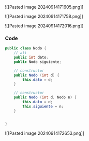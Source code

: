 ![[Pasted image 20240914171605.png]]

![[Pasted image 20240914171758.png]]

![[Pasted image 20240914172016.png]]

### Code
```java
public class Nodo {
	// att
	public int dato;
	public Nodo siguiente;

	// constructor
	public Nodo (int d) {
		this.dato = d;
	}

	// constructor
	public Nodo (int d, Nodo n) {
		this.dato = d;
		this.siguiente = n;
	}


}
```

![[Pasted image 20240914172653.png]]
